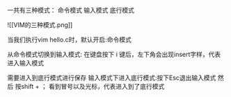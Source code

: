一共有三种模式：
					命令模式 
					输入模式
					底行模式

![[VIM的三种模式.png]]

当我们执行vim hello.c时，默认开启:命令模式

从命令模式切换到输入模式:
					在键盘按下 i 键后，左下角会出现insert字样，代表进入输入模式

需要进入到底行模式进行保存
					输入模式下进入底行模式:按下Esc退出输入模式  然后 按shift + ；
						看到冒号以及光标，代表进入到了底行模式 
